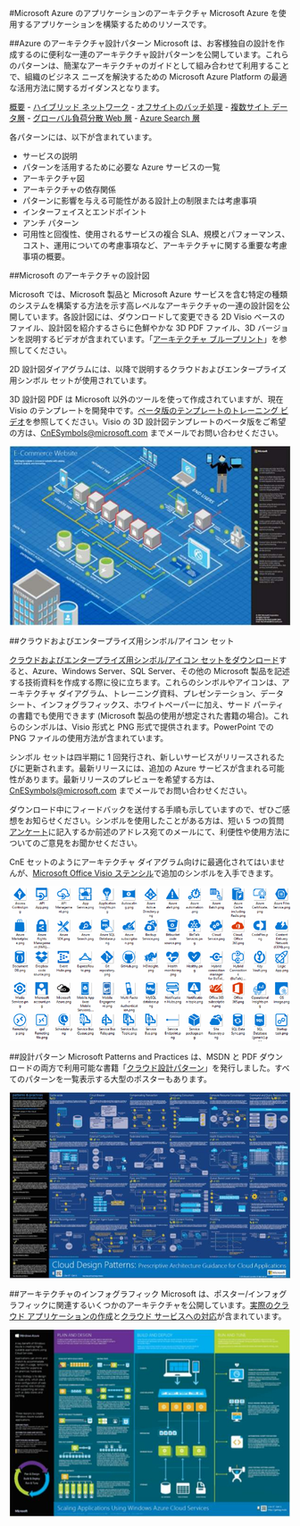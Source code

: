 <properties 
	pageTitle="Microsoft Azure のアプリケーションのアーキテクチャ" 
	description="一般的な設計パターンを対象とするアーキテクチャの概要" 
	services="" 
	documentationCenter="" 
	authors="Rboucher" 
	manager="jwhit" 
	editor="mattshel"/>

<tags 
	ms.service="multiple" 
	ms.workload="na" 
	ms.tgt_pltfrm="na" 
	ms.devlang="na" 
	ms.topic="article" 
	ms.date="07/06/2015" 
	ms.author="robb"/>

#Microsoft Azure のアプリケーションのアーキテクチャ
Microsoft Azure を使用するアプリケーションを構築するためのリソースです。

##Azure のアーキテクチャ設計パターン
Microsoft は、お客様独自の設計を作成するのに便利な一連のアーキテクチャ設計パターンを公開しています。これらのパターンは、簡潔なアーキテクチャのガイドとして組み合わせて利用することで、組織のビジネス ニーズを解決するための Microsoft Azure Platform の最適な活用方法に関するガイダンスとなります。


[概要](../azure-architectures-cpif-overview/) - [ハイブリッド ネットワーク](../azure-architectures-cpif-infrastructure-hybrid-networking/) - [オフサイトのバッチ処理](../azure-architectures-cpif-foundation-offsite-batch-processing-tier/) - [複数サイト データ層](../azure-architectures-cpif-foundation-multi-site-data-tier/) - [グローバル負荷分散 Web 層](../azure-architectures-cpif-foundation-global-load-balanced-web-tier/) - [Azure Search 層](../azure-architectures-cpif-foundation-azure-search-tier/)
 
各パターンには、以下が含まれています。
 
- サービスの説明
- パターンを活用するために必要な Azure サービスの一覧
- アーキテクチャ図
- アーキテクチャの依存関係
- パターンに影響を与える可能性がある設計上の制限または考慮事項
- インターフェイスとエンドポイント
- アンチ パターン
- 可用性と回復性、使用されるサービスの複合 SLA、規模とパフォーマンス、コスト、運用についての考慮事項など、アーキテクチャに関する重要な考慮事項の概要。

##Microsoft のアーキテクチャの設計図

Microsoft では、Microsoft 製品と Microsoft Azure サービスを含む特定の種類のシステムを構築する方法を示す高レベルなアーキテクチャの一連の設計図を公開しています。各設計図には、ダウンロードして変更できる 2D Visio ベースのファイル、設計図を紹介するさらに色鮮やかな 3D PDF ファイル、3D バージョンを説明するビデオが含まれています。「[アーキテクチャ ブループリント](http://msdn.microsoft.com/dn630664)」を参照してください。

2D 設計図ダイアグラムには、以降で説明するクラウドおよびエンタープライズ用シンボル セットが使用されています。

3D 設計図 PDF は Microsoft 以外のツールを使って作成されていますが、現在 Visio のテンプレートを開発中です。[ベータ版のテンプレートのトレーニング ビデオ](http://aka.ms/3dBlueprintTemplate)を参照してください。Visio の 3D 設計図テンプレートのベータ版をご希望の方は、[CnESymbols@microsoft.com](mailto:CnESymbols@microsoft.com) までメールでお問い合わせください。

![Microsoft Architecture Blueprint 3D diagram](./media/architecture-overview/BluePrintThumb.jpg)

##クラウドおよびエンタープライズ用シンボル/アイコン セット

[クラウドおよびエンタープライズ用シンボル/アイコン セットをダウンロード](http://aka.ms/CnESymbols)すると、Azure、Windows Server、SQL Server、その他の Microsoft 製品を記述する技術資料を作成する際に役に立ちます。これらのシンボルやアイコンは、アーキテクチャ ダイアグラム、トレーニング資料、プレゼンテーション、データシート、インフォグラフィックス、ホワイトペーパーに加え、サード パーティの書籍でも使用できます (Microsoft 製品の使用が想定された書籍の場合)。これらのシンボルは、Visio 形式と PNG 形式で提供されます。PowerPoint での PNG ファイルの使用方法が含まれています。

シンボル セットは四半期に 1 回発行され、新しいサービスがリリースされるたびに更新されます。最新リリースには、追加の Azure サービスが含まれる可能性があります。最新リリースのプレビューを希望する方は、[CnESymbols@microsoft.com](mailto:CnESymbols@microsoft.com) までメールでお問い合わせください。

ダウンロード中にフィードバックを送付する手順も示していますので、ぜひご感想をお知らせください。シンボルを使用したことがある方は、短い 5 つの質問[アンケート](http://aka.ms/azuresymbolssurveyv2)に記入するか前述のアドレス宛てのメールにて、利便性や使用方法についてのご意見をお聞かせください。

CnE セットのようにアーキテクチャ ダイアグラム向けに最適化されてはいませんが、[Microsoft Office Visio ステンシル](http://www.microsoft.com/ja-jp/download/details.aspx?id=35772)で追加のシンボルを入手できます。

![クラウドおよびエンタープライズ用シンボル/アイコン セット](./media/architecture-overview/CnESymbols.png)

##設計パターン
Microsoft Patterns and Practices は、MSDN と PDF ダウンロードの両方で利用可能な書籍「[クラウド設計パターン](http://msdn.microsoft.com/library/dn568099.aspx)」を発行しました。すべてのパターンを一覧表示する大型のポスターもあります。

![Patterns and Practices Cloud Patterns Poster](./media/architecture-overview/PnPPatternPosterThumb.jpg)

##アーキテクチャのインフォグラフィック
Microsoft は、ポスター/インフォグラフィックに関連するいくつかのアーキテクチャを公開しています。[実際のクラウド アプリケーションの作成](http://azure.microsoft.com/documentation/infographics/building-real-world-cloud-apps/)と[クラウド サービスへの対応](http://azure.microsoft.com/documentation/infographics/cloud-services/)が含まれています。

![Azure Architecture Infographics](./media/architecture-overview/AzureArchInfographicThumb.jpg)

<!---HONumber=August15_HO6-->